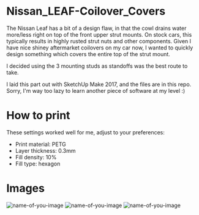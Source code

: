 # Nissan_LEAF-Coilover_Covers
The Nissan Leaf has a bit of a design flaw, in that the cowl drains water more/less right on top of the front upper strut mounts. On stock cars, this typically results in highly rusted strut nuts and other components. Given I have nice shiney aftermarket coilovers on my car now, I wanted to quickly design something which covers the entire top of the strut mount. 

I decided using the 3 mounting studs as standoffs was the best route to take.

I laid this part out with SketchUp Make 2017, and the files are in this repo. Sorry, I'm way too lazy to learn another piece of software at my level :)

# How to print
These settings worked well for me, adjust to your preferences:
- Print material: PETG
- Layer thickness: 0.3mm
- Fill density: 10%
- Fill type: hexagon

# Images
![name-of-you-image](https://github.com/DaGimpster/Nissan_LEAF-Coilover_Covers/tree/main/Images/SketchUp-Left_Side.jpg)
![name-of-you-image](https://github.com/DaGimpster/Nissan_LEAF-Coilover_Covers/tree/main/Images/Left_Side.jpg)
![name-of-you-image](https://github.com/DaGimpster/Nissan_LEAF-Coilover_Covers/tree/main/Images/Right_Side.jpg)
